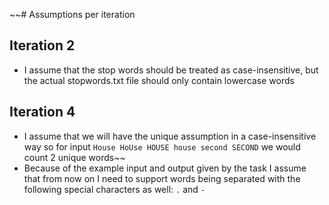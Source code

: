 ~~# Assumptions per iteration

## Iteration 2

- I assume that the stop words should be treated as case-insensitive, but the actual stopwords.txt file should only contain lowercase words

## Iteration 4

- I assume that we will have the unique assumption in a case-insensitive way so for input `House HoUse HOUSE house second SECOND` we would count 2 unique
  words~~
- Because of the example input and output given by the task I assume that from now on I need to support words being separated with
  the following special characters as well: `.` and `-`